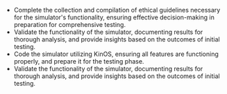 - Complete the collection and compilation of ethical guidelines necessary for the simulator's functionality, ensuring effective decision-making in preparation for comprehensive testing.
- Validate the functionality of the simulator, documenting results for thorough analysis, and provide insights based on the outcomes of initial testing.
- Code the simulator utilizing KinOS, ensuring all features are functioning properly, and prepare it for the testing phase.
- Validate the functionality of the simulator, documenting results for thorough analysis, and provide insights based on the outcomes of initial testing.